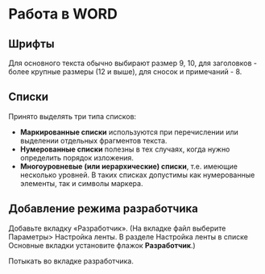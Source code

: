 # Работа в WORD
## Шрифты
Для основного текста обычно выбирают размер 9, 10, 
для заголовков - более крупные размеры (12 и выше), 
для сносок и примечаний - 8.

## Списки
Принято выделять три типа списков:
- **Маркированные списки** используются при перечислении или выделении отдельных фрагментов текста.
- **Нумерованные списки** полезны в тех случаях, когда нужно определить порядок изложения.
- **Многоуровневые (или иерархические) списки**, т.е. имеющие несколько уровней. В таких списках допустимы как нумерованные элементы, так и символы маркера.

## Добавление режима разработчика
Добавьте вкладку «Разработчик». 
(На вкладке файл выберите Параметры> Настройка ленты. В разделе Настройка ленты в списке Основные вкладки установите флажок **Разработчик**.)

Потыкать во вкладке разработчика.
